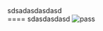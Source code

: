 <div><span>sdsadasdasdasd</span></div>
====
<a herf="dasdasd">sdasdasdasd</a>
<img src="sddasdasd" alt="pass" onError="sdasd"/>
